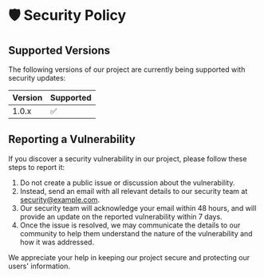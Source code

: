 # 🛡️ Security Policy

## Supported Versions

The following versions of our project are currently being supported with security updates:

| Version | Supported          |
| ------- | ------------------ |
| 1.0.x   | :white_check_mark: |

## Reporting a Vulnerability

If you discover a security vulnerability in our project, please follow these steps to report it:

1. Do not create a public issue or discussion about the vulnerability.
2. Instead, send an email with all relevant details to our security team at security@example.com.
3. Our security team will acknowledge your email within 48 hours, and will provide an update on the reported vulnerability within 7 days.
4. Once the issue is resolved, we may communicate the details to our community to help them understand the nature of the vulnerability and how it was addressed.

We appreciate your help in keeping our project secure and protecting our users' information.


